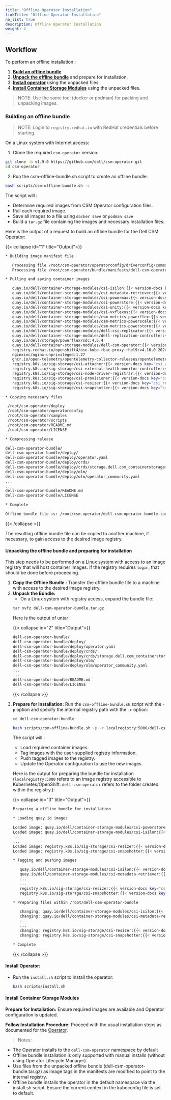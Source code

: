 ```yaml
---
title: "Offline Operator Installation"
linkTitle: "Offline Operator Installation"
no_list: true
description: Offline Operator Installation
weight: 4
---
```


## Workflow

To perform an offline installation :

1. [**Build an offline bundle**](../offline#building-an-offline-bundle-1)
2. [**Unpack the offline bundle**](../offline#unpacking-the-offline-bundle-and-preparing-for-installation-1) and prepare for installation.
3. [**Install operator**](../offline#install-operator-1) using the unpacked files.
4. [**Install Container Storage Modules**](../offline#install-container-storage-module-1) using the unpacked files.

>NOTE: Use the same tool (docker or podman) for packing and unpacking images.

### **Building an offline bundle**

>NOTE: Login to `registry.redhat.io` with RedHat credentials before starting.

On a Linux system with Internet access:

1. Clone the required `csm-operator` version:

```bash
git clone -b v1.9.0 https://github.com/dell/csm-operator.git
cd csm-operator
```

2. Run the csm-offline-bundle.sh script to create an offline bundle:

```bash
bash scripts/csm-offline-bundle.sh -c
```

The script will :

* Determine required images from CSM Operator configuration files.
* Pull each required image.
* Save all images to a file using `docker save` or `podman save`
* Build a `tar.gz` file containing the images and necessary installation files.

Here is the output of a request to build an offline bundle for the Dell CSM Operator:

{{< collapse id="1" title="Output">}}

```bash
* Building image manifest file

   Processing file /root/csm-operator/operatorconfig/driverconfig/common/default.yaml
   Processing file /root/csm-operator/bundle/manifests/dell-csm-operator.clusterserviceversion.yaml

* Pulling and saving container images

   quay.io/dell/container-storage-modules/csi-isilon:{{< version-docs key="PScale_latestVersion" >}}
   quay.io/dell/container-storage-modules/csi-metadata-retriever:{{< version-docs key="metadata_retriever_latest_version" >}}
   quay.io/dell/container-storage-modules/csi-powermax:{{< version-docs key="PMax_latestVersion" >}}
   quay.io/dell/container-storage-modules/csi-powerstore:{{< version-docs key="PStore_latestVersion" >}}
   quay.io/dell/container-storage-modules/csi-unity:{{< version-docs key="PUnity_latestVersion" >}}
   quay.io/dell/container-storage-modules/csi-vxflexos:{{< version-docs key="PFlex_latestVersion" >}}
   quay.io/dell/container-storage-modules/csm-metrics-powerflex:{{< version-docs key="Observability_csm_metrics_PFlex_image" >}}
   quay.io/dell/container-storage-modules/csm-metrics-powerscale:{{< version-docs key="Observability_csm_metrics_PScale_image" >}}
   quay.io/dell/container-storage-modules/csm-metrics-powerstore:{{< version-docs key="Observability_csm_metrics_PStore_image" >}}
   quay.io/dell/container-storage-modules/dell-csi-replicator:{{< version-docs key="replicator_latest_version" >}}
   quay.io/dell/container-storage-modules/dell-replication-controller:{{< version-docs key="replication_controller_latest_version" >}}
   quay.io/dell/storage/powerflex/sdc:4.5.4
   quay.io/dell/container-storage-modules/dell-csm-operator:{{< version-docs key="csm-operator_latest_version" >}}
   registry.redhat.io/openshift4/ose-kube-rbac-proxy-rhel9:v4.16.0-202409051837.p0.g8ea2c99.assembly.stream.el9
   nginxinc/nginx-unprivileged:1.27
   ghcr.io/open-telemetry/opentelemetry-collector-releases/opentelemetry-collector:{{< version-docs key="opentelemetry_collector_latest_version" >}}
   registry.k8s.io/sig-storage/csi-attacher:{{< version-docs key="csi_attacher_latest_version" >}}
   registry.k8s.io/sig-storage/csi-external-health-monitor-controller:{{< version-docs key="csi_external_health_monitor_controller_latest_version" >}}
   registry.k8s.io/sig-storage/csi-node-driver-registrar:{{< version-docs key="csi_node_driver_registrar_latest_version" >}}
   registry.k8s.io/sig-storage/csi-provisioner:{{< version-docs key="csi_provisioner_latest_version" >}}
   registry.k8s.io/sig-storage/csi-resizer:{{< version-docs key="csi_resizer_latest_version" >}}
   registry.k8s.io/sig-storage/csi-snapshotter:{{< version-docs key="csi_snapshotter_latest_version" >}}

* Copying necessary files

 /root/csm-operator/deploy
 /root/csm-operator/operatorconfig
 /root/csm-operator/samples
 /root/csm-operator/scripts
 /root/csm-operator/README.md
 /root/csm-operator/LICENSE

* Compressing release

dell-csm-operator-bundle/
dell-csm-operator-bundle/deploy/
dell-csm-operator-bundle/deploy/operator.yaml
dell-csm-operator-bundle/deploy/crds/
dell-csm-operator-bundle/deploy/crds/storage.dell.com_containerstoragemodules.yaml
dell-csm-operator-bundle/deploy/olm/
dell-csm-operator-bundle/deploy/olm/operator_community.yaml
...
...
dell-csm-operator-bundle/README.md
dell-csm-operator-bundle/LICENSE

* Complete

Offline bundle file is: /root/csm-operator/dell-csm-operator-bundle.tar.gz
```
{{< /collapse >}}

The resulting offline bundle file can be copied to another machine, if necessary, to gain access to the desired image registry.

#### **Unpacking the offline bundle and preparing for installation**

This step needs to be performed on a Linux system with access to an image registry that will host container images. If the registry requires `login`, that should be done before proceeding.

1. **Copy the Offline Bundle :** Transfer the offline bundle file to a machine with access to the desired image registry.
2. **Unpack the Bundle:**
    - On a Linux system with registry access, expand the bundle file:
    ```bash
    tar xvfz dell-csm-operator-bundle.tar.gz
    ```
   Here is the output of untar
<ul>
{{< collapse id="2" title="Output">}}

   ```bash
   dell-csm-operator-bundle/
   dell-csm-operator-bundle/deploy/
   dell-csm-operator-bundle/deploy/operator.yaml
   dell-csm-operator-bundle/deploy/crds/
   dell-csm-operator-bundle/deploy/crds/storage.dell.com_containerstoragemodules.yaml
   dell-csm-operator-bundle/deploy/olm/
   dell-csm-operator-bundle/deploy/olm/operator_community.yaml
   ...
   ...
   dell-csm-operator-bundle/README.md
   dell-csm-operator-bundle/LICENSE
   ```
{{< /collapse >}}
</ul>

3. **Prepare for Installation:** Run the `csm-offline-bundle.sh` script with the `-p` option and specify the internal registry path with the `-r` option:
      ```bash
      cd dell-csm-operator-bundle

      bash scripts/csm-offline-bundle.sh -p -r localregistry:5000/dell-csm-operator/
      ```

   The script will :

      - Load required container images.
      - Tag images with the user-supplied registry information.
      - Push tagged images to the registry.
      - Update the Operator configuration to use the new images.

      Here is the output for preparing the bundle for installation (`localregistry:5000` refers to an image registry accessible to Kubernetes/OpenShift. `dell-csm-operator` refers to the folder created within the registry.):
<ul>
{{< collapse id="3" title="Output">}}

```bash
Preparing a offline bundle for installation

* Loading quay.io images

Loaded image: quay.io/dell/container-storage-modules/csi-powerstore:{{< version-docs key="PStore_latestVersion" >}}
Loaded image: quay.io/dell/container-storage-modules/csi-isilon:{{< version-docs key="PScale_latestVersion" >}}
...
...
Loaded image: registry.k8s.io/sig-storage/csi-resizer:{{< version-docs key="csi_resizer_latest_version" >}}
Loaded image: registry.k8s.io/sig-storage/csi-snapshotter:{{< version-docs key="csi_snapshotter_latest_version" >}}

* Tagging and pushing images

   quay.io/dell/container-storage-modules/csi-isilon:{{< version-docs key="PScale_latestVersion" >}} -> localregistry:5000/dell-csm-operator/csi-isilon:{{< version-docs key="PScale_latestVersion" >}}
   quay.io/dell/container-storage-modules/csi-metadata-retriever:{{< version-docs key="metadata_retriever_latest_version" >}} -> localregistry:5000/dell-csm-operator/csi-metadata-retriever:{{< version-docs key="metadata_retriever_latest_version" >}}
   ...
   ...
   registry.k8s.io/sig-storage/csi-resizer:{{< version-docs key="csi_resizer_latest_version" >}} -> localregistry:5000/dell-csm-operator/csi-resizer:{{< version-docs key="csi_resizer_latest_version" >}}
   registry.k8s.io/sig-storage/csi-snapshotter:{{< version-docs key="csi_snapshotter_latest_version" >}} -> localregistry:5000/dell-csm-operator/csi-snapshotter:{{< version-docs key="csi_snapshotter_latest_version" >}}

* Preparing files within /root/dell-csm-operator-bundle

   changing: quay.io/dell/container-storage-modules/csi-isilon:{{< version-docs key="PScale_latestVersion" >}} -> localregistry:5000/dell-csm-operator/csi-isilon:{{< version-docs key="PScale_latestVersion" >}}
   changing: quay.io/dell/container-storage-modules/csi-metadata-retriever:{{< version-docs key="metadata_retriever_latest_version" >}} -> localregistry:5000/dell-csm-operator/csi-metadata-retriever:{{< version-docs key="metadata_retriever_latest_version" >}}
   ...
   ...
   changing: registry.k8s.io/sig-storage/csi-resizer:{{< version-docs key="csi_resizer_latest_version" >}} -> localregistry:5000/dell-csm-operator/csi-resizer:{{< version-docs key="csi_resizer_latest_version" >}}
   changing: registry.k8s.io/sig-storage/csi-snapshotter:{{< version-docs key="csi_snapshotter_latest_version" >}} -> localregistry:5000/dell-csm-operator/csi-snapshotter:{{< version-docs key="csi_snapshotter_latest_version" >}}

* Complete
```
{{< /collapse >}}

</ul>

#### **Install Operator:**

   - Run the `install.sh` script to install the operator:

      ```bash
      bash scripts/install.sh
      ```
#### **Install Container Storage Modules**

**Prepare for Installation:** Ensure required images are available and Operator configuration is updated.

**Follow Installation Procedure:** Proceed with the usual installation steps as documented for the [Operator](docs/getting-started/installation/operator/operatorinstallation_openshift/#installation).

>Notes:
- The Operator installs to the `dell-csm-operator` namespace by default
- Offline bundle installation is only supported with manual installs (without using Operator Lifecycle Manager).
- Use files from the unpacked offline bundle (dell-csm-operator-bundle.tar.gz) as image tags in the manifests are modified to point to the internal registry.
- Offline bundle installs the operator in the default namespace via the install.sh script. Ensure the current context in the kubeconfig file is set to default.
